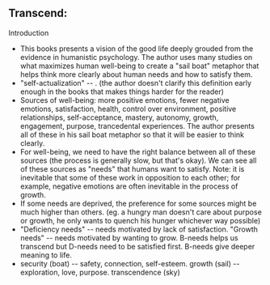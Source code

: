 ## Transcend:

Introduction
- This books presents a vision of the good life deeply grouded from the evidence in humanistic psychology. The author uses many studies on what maximizes human well-being to create a "sail boat" metaphor that helps think more clearly about human needs and how to satisfy them.
- "self-actualization" -- . (the author doesn't clarify this definition early enough in the books that makes things harder for the reader)
- Sources of well-being: more positive emotions, fewer negative emotions, satisfaction, health, control over environment, positive relationships, self-acceptance, mastery, autonomy, growth, engagement, purpose, trancedental experiences. The author presents all of these in his sail boat metaphor so that it will be easier to think clearly. 
- For well-being, we need to have the right balance between all of these sources (the process is generally slow, but that's okay). We can see all of these sources as "needs" that humans want to satisfy. Note: it is inevitable that some of these work in opposition to each other; for example, negative emotions are often inevitable in the process of growth. 
- If some needs are deprived, the preference for some sources might be much higher than others. (eg. a hungry man doesn't care about purpose or growth, he only wants to quench his hunger whichever way possible)
- "Deficiency needs" -- needs motivated by lack of satisfaction. "Growth needs" -- needs motivated by wanting to grow. B-needs helps us transcend but D-needs need to be satisfied first. B-needs give deeper meaning to life. 
- security (boat) -- safety, connection, self-esteem. growth (sail) -- exploration, love, purpose. transcendence (sky) 


